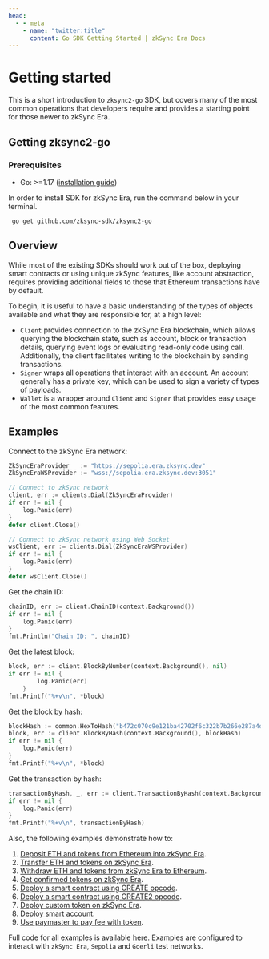 ```yaml
---
head:
  - - meta
    - name: "twitter:title"
      content: Go SDK Getting Started | zkSync Era Docs
---
```


# Getting started

This is a short introduction to `zksync2-go` SDK, but covers many of the most common operations that developers require and provides a
starting point for those newer to zkSync Era.

## Getting zksync2-go

### Prerequisites

- Go: >=1.17 ([installation guide](https://go.dev/dl/))

In order to install SDK for zkSync Era, run the command below in your terminal.

```console
 go get github.com/zksync-sdk/zksync2-go
```

## Overview

While most of the existing SDKs should work out of the box, deploying smart contracts or using unique zkSync features, like account abstraction, requires providing additional
fields to those that Ethereum transactions have by default.

To begin, it is useful to have a basic understanding of the types of objects available and what they are responsible for, at a high level:

- `Client` provides connection to the zkSync Era blockchain, which allows querying the blockchain state, such as account, block or transaction details,
  querying event logs or evaluating read-only code using call. Additionally, the client facilitates writing to the blockchain by sending
  transactions.
- `Signer` wraps all operations that interact with an account. An account generally has a private key, which can be used to sign a variety of
  types of payloads.
- `Wallet` is a wrapper around `Client` and `Signer` that provides easy usage of the most common features.

## Examples

Connect to the zkSync Era network:

```go
ZkSyncEraProvider   := "https://sepolia.era.zksync.dev"
ZkSyncEraWSProvider := "wss://sepolia.era.zksync.dev:3051"

// Connect to zkSync network
client, err := clients.Dial(ZkSyncEraProvider)
if err != nil {
	log.Panic(err)
}
defer client.Close()

// Connect to zkSync network using Web Socket
wsClient, err := clients.Dial(ZkSyncEraWSProvider)
if err != nil {
	log.Panic(err)
}
defer wsClient.Close()
```

Get the chain ID:

```go
chainID, err := client.ChainID(context.Background())
if err != nil {
	log.Panic(err)
}
fmt.Println("Chain ID: ", chainID)
```

Get the latest block:

```go
block, err := client.BlockByNumber(context.Background(), nil)
if err != nil {
		log.Panic(err)
	}
fmt.Printf("%+v\n", *block)
```

Get the block by hash:

```go
blockHash := common.HexToHash("b472c070c9e121ba42702f6c322b7b266e287a4d8b5fa426ed265b105430c397")
block, err := client.BlockByHash(context.Background(), blockHash)
if err != nil {
	log.Panic(err)
}
fmt.Printf("%+v\n", *block)
```

Get the transaction by hash:

```go
transactionByHash, _, err := client.TransactionByHash(context.Background(), common.HexToHash("0x9af27afed9a4dd018c0625ea1368afb8ba08e4cfb69b3e76dfb8521c8a87ecfc"))
if err != nil {
	log.Panic(err)
}
fmt.Printf("%+v\n", transactionByHash)
```

Also, the following examples demonstrate how to:

1. [Deposit ETH and tokens from Ethereum into zkSync Era](examples/deposit.md).
2. [Transfer ETH and tokens on zkSync Era](examples/transfer.md).
3. [Withdraw ETH and tokens from zkSync Era to Ethereum](examples/withdraw.md).
4. [Get confirmed tokens on zkSync Era](examples/get-confirmed-tokens.md).
5. [Deploy a smart contract using CREATE opcode](examples/create.md).
6. [Deploy a smart contract using CREATE2 opcode](examples/create2.md).
7. [Deploy custom token on zkSync Era](examples/custom-paymaster/deploy-token.md).
8. [Deploy smart account](examples/custom-paymaster/deploy-account.md).
9. [Use paymaster to pay fee with token](examples/custom-paymaster/use-paymaster.md).

Full code for all examples is available [here](https://github.com/zksync-sdk/zksync2-examples/tree/main/go). Examples are configured to
interact with `zkSync Era`, `Sepolia` and `Goerli` test networks.
